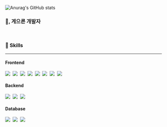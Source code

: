 ![Anurag's GitHub stats](https://github-readme-stats.vercel.app/api?username=skmb1230&show_icons=true&theme=vue)
<br/>
<h3 dir="auto">👋, 게으른 개발자</h3>
<br/>
<h3 dir="auto">💪 Skills</h3>

<hr>

<h4 tabindex="-1" dir="auto">Frontend</h4>
<p dir="auto">
 <img src="https://img.shields.io/badge/HTML5-E34F26?style=flat-square&logo=HTML5&logoColor=white"/>&nbsp;
 <img src="https://img.shields.io/badge/CSS3-1572B6?style=flat-square&logo=CSS3&logoColor=white"/>&nbsp;
 <img src="https://img.shields.io/badge/JavaScript-F7DF1E?style=flat-square&logo=JavaScript&logoColor=white"/>&nbsp;
 <img src="https://img.shields.io/badge/TypeScript-3178C6?style=flat-square&logo=typescript&logoColor=white"/>&nbsp;
 <img src="https://img.shields.io/badge/React-61DAFB?style=flat-square&logo=react&logoColor=white"/>&nbsp;
 <img src="https://img.shields.io/badge/Next.js-000000?style=flat-square&logo=nextdotjs&logoColor=white"/>&nbsp;
 <img src="https://img.shields.io/badge/React Query-FF4154?style=flat-square&logo=reactquery&logoColor=white"/>&nbsp;
 <img src="https://img.shields.io/badge/jQuery-0769AD?style=flat-square&logo=jquery&logoColor=white"/>&nbsp;
</p>
<h4 tabindex="-1" dir="auto">Backend</h4>
<p dir="auto">
<img src="https://img.shields.io/badge/Java-FF7800?style=flat-square&logo=Javag&logoColor=white"/>&nbsp;
<img src="https://img.shields.io/badge/Spring-6DB33F?style=flat-square&logo=Spring&logoColor=white"/>&nbsp;
<img src="https://img.shields.io/badge/Spring boot-6DB33F?style=flat-square&logo=Springboot&logoColor=white"/>&nbsp;
 </p>
<h4 tabindex="-1" dir="auto">Database</h4>
<p dir="auto">
  <img src="https://img.shields.io/badge/Oracle-F80000?style=flat-square&logo=Oracle&logoColor=white"/>&nbsp;
  <img src="https://img.shields.io/badge/MySQL-4479A1?style=flat-square&logo=MySQL&logoColor=white"/>&nbsp;
  <img src="https://img.shields.io/badge/MariaDB-003545?style=flat-square&logo=MariaDB&logoColor=white"/>&nbsp;
&nbsp;
</p>
<!--
**skmb1230/skmb1230** is a ✨ _special_ ✨ repository because its `README.md` (this file) appears on your GitHub profile.

Here are some ideas to get you started:

- 🔭 I’m currently working on ...
- 🌱 I’m currently learning ...
- 👯 I’m looking to collaborate on ...
- 🤔 I’m looking for help with ...
- 💬 Ask me about ...
- 📫 How to reach me: ...
- 😄 Pronouns: ...
- ⚡ Fun fact: ...
-->
